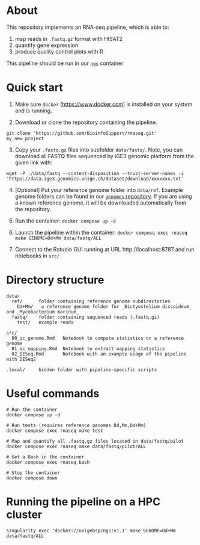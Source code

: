


# About
This repository implements an RNA-seq pipeline, which is able to:

 1. map reads in `.fastq.gz` format with HISAT2
 2. quantify gene expression
 3. produce quality control plots with R

This pipeline should be run in our [`ngs`](https://github.com/BioinfoSupport/ngs) container 


# Quick start

 1) Make sure `docker` (https://www.docker.com) is installed on your system and is running.
 
 2) Download or clone the repository containing the pipeline.
```
git clone 'https://github.com/BioinfoSupport/rnaseq.git' my_new_project
```

 3) Copy your `.fastq.gz` files into subfolder `data/fastq/`. Note, you can download all FASTQ files sequenced by iGE3 genomic platform from the given link with:
```
wget -P ./data/fastq --content-disposition --trust-server-names -i 'https://data.ige3.genomics.unige.ch/dataset/download/xxxxxxx.txt'
```

 4) [Optional] Put your reference genome folder into `data/ref`. Example genome folders can be found in our [`genomes` repository](https://github.com/BioinfoSupport/genomes/releases). If you are using a known reference genome, it will be downloaded automatically from the repository.
 
 5) Run the container: `docker compose up -d`

 6) Launch the pipeline within the container: `docker compose exec rnaseq make GENOME=Dd+Mm data/fastq/ALL`

 7) Connect to the Rstudio GUI running at URL http://localhost:8787 and run notebooks in `src/`




# Directory structure

```
data/
  ref/      folder containing reference genome subdirectories
    Dd+Mm/   a reference genome folder for _Dictyostelium discoideum_ and _Mycobacterium marinum_
  fastq/    folder containing sequenced reads (.fastq.gz)
    test/   example reads
    
src/
  00_qc_genome.Rmd   Notebook to compute statistics on a reference genome
  01_qc_mapping.Rmd  Notebook to extract mapping statistics
  02_DESeq.Rmd       Notebook with an example usage of the pipeline with DESeq2
  
.local/     hidden folder with pipeline-specific scripts
```


# Useful commands
```
# Run the container 
docker compose up -d

# Run tests (requires reference genomes Dd,Mm,Dd+Mm)
docker compose exec rnaseq make test

# Map and quantify all .fastq.gz files located in data/fastq/pilot
docker compose exec rnaseq make data/fastq/pilot/ALL

# Get a Bash in the container
docker compose exec rnaseq bash

# Stop the container
docker compose down
```


# Running the pipeline on a HPC cluster
```
singularity exec 'docker://unigebsp/ngs:v1.1' make GENOME=Dd+Mm data/fastq/ALL
```






